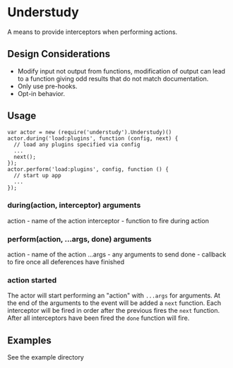 # Understudy

A means to provide interceptors when performing actions.

## Design Considerations

 * Modify input not output from functions, modification of output can lead to a function giving odd results that do not match documentation.
 * Only use pre-hooks.
 * Opt-in behavior.

## Usage

```
var actor = new (require('understudy').Understudy)()
actor.during('load:plugins', function (config, next) {
  // load any plugins specified via config
  ...
  next();
});
actor.perform('load:plugins', config, function () {
  // start up app
  ...
});
```

### during(action, interceptor) arguments

action - name of the action
interceptor - function to fire during action

### perform(action, ...args, done) arguments

action - name of the action
...args - any arguments to send
done - callback to fire once all deferences have finished

### action started

The actor will start performing an "action" with `...args` for arguments.
At the end of the arguments to the event will be added a `next` function.
Each interceptor will be fired in order after the previous fires the `next` function.
After all interceptors have been fired the `done` function will fire.

## Examples

See the example directory